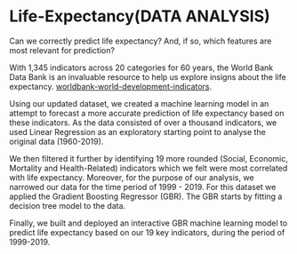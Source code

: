 # Life-Expectancy(DATA ANALYSIS)
Can we correctly predict life expectancy? And, if so, which features are most relevant for prediction?

With 1,345 indicators across 20 categories for 60 years, the World Bank Data Bank is an invaluable resource to help us explore insigns about the life expectancy.
[worldbank-world-development-indicators](https://datacatalog.worldbank.org/dataset/world-development-indicators).


Using our updated dataset, we created a machine learning model in an attempt to forecast a more accurate prediction of life expectancy based on these indicators. As the data consisted of over a thousand indicators, we used Linear Regression as an exploratory starting point to analyse the original data (1960-2019). 

We then filtered it further by identifying 19 more rounded (Social, Economic, Mortality and Health-Related) indicators which we felt were most correlated with life expectancy.  Moreover, for the purpose of our analysis, we narrowed our data for the time period of 1999 - 2019. For this dataset we applied the Gradient Boosting Regressor (GBR).  The GBR starts by fitting a decision tree model to the data.						

Finally, we built and deployed an interactive GBR machine learning model to predict life expectancy based on our 19 key indicators, during the period of 1999-2019.


